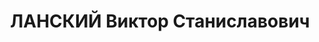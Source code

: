---
title: ЛАНСКИЙ Виктор Станиславович
description: "Род. в 1899, г. Симбирск, поляк, обр.: грамотный. Проживал: Красноярский\
  \ кр., Хакасская АО, г. Черногорск. Крепильщик на шахте-3 рудника треста «Кузбассуголь».\
  \ \n  Арестован 26.09.1936. Обв.: к.-р. агитация. Приговор: выездная сессия ВК ВС\
  \ СССР, 18.04.1937 – ВМН. Расстрелян 21.04.1937, в г. Красноярске. \n  Реабилитирован\
  \ ВК ВС СССР 16.12.1958"
---